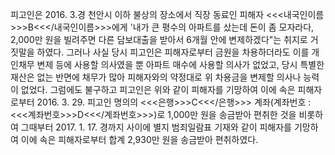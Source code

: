 피고인은 2016. 3.경 천안시 이하 불상의 장소에서 직장 동료인 피해자 <<<내국인이름>>>B<<</내국인이름>>>에게 '내가 큰 평수의 아파트를 샀는데 돈이 좀 모자라다, 2,000만 원을 빌려주면 다른 담보대출을 받아서 6개월 안에 변제하겠다"는 취지로 거짓말을 하였다.
그러나 사실 당시 피고인은 피해자로부터 금원을 차용하더라도 이를 개인채무 변제 등에 사용할 의사였을 뿐 아파트 매수에 사용할 의사가 없었고, 당시 특별한 재산은 없는 반면에 채무가 많아 피해자와의 약정대로 위 차용금을 변제할 의사나 능력이 없었다.
그럼에도 불구하고 피고인은 위와 같이 피해자를 기망하여 이에 속은 피해자로부터 2016. 3. 29. 피고인 명의의 <<<은행>>>C<<</은행>>> 계좌(계좌번호 : <<<계좌번호>>>D<<</계좌번호>>>)로 1,000만 원을 송금받아 편취한 것을 비롯하여 그때부터 2017. 1. 17. 경까지 사이에 별지 범죄일람표 기재와 같이 피해자를 기망하여 이에 속은 피해자로부터 합계 2,930만 원을 송금받아 편취하였다.